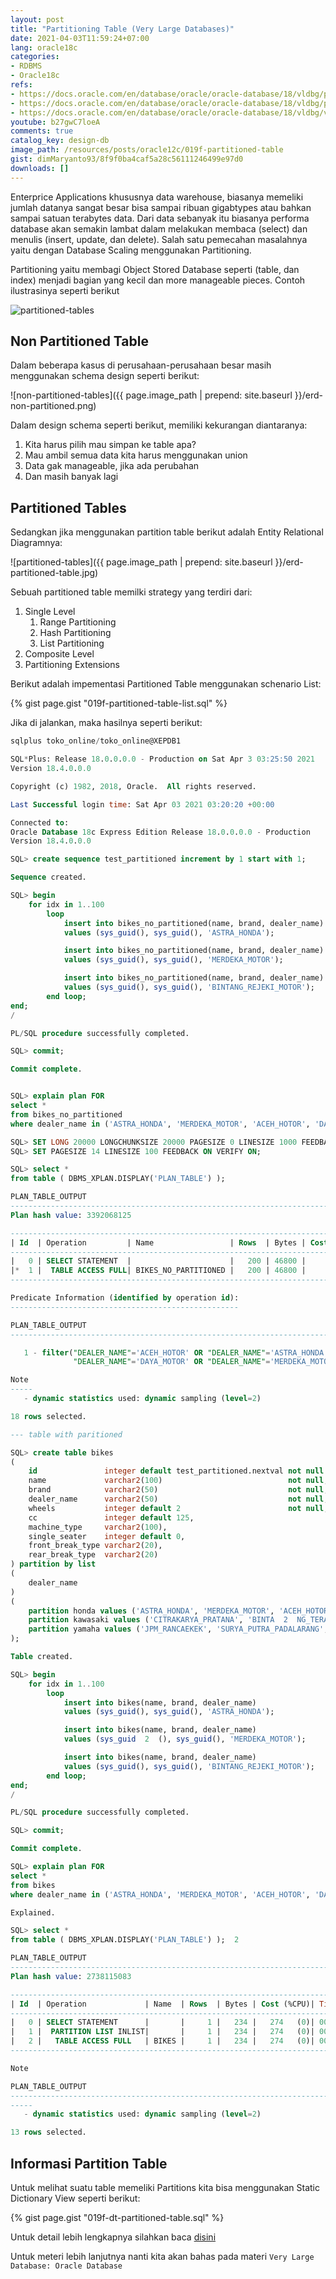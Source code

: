 ```yaml
---
layout: post
title: "Partitioning Table (Very Large Databases)"
date: 2021-04-03T11:59:24+07:00
lang: oracle18c
categories:
- RDBMS
- Oracle18c
refs: 
- https://docs.oracle.com/en/database/oracle/oracle-database/18/vldbg/partition-intro.html#GUID-FBA59FA7-7F42-4039-96D1-ACEC71A07DD5
- https://docs.oracle.com/en/database/oracle/oracle-database/18/vldbg/partition-create-tables-indexes.html#GUID-D3E92FD8-5FE4-4CEA-9CB8-CC9277A74429
- https://docs.oracle.com/en/database/oracle/oracle-database/18/vldbg/view-info-partition-tables-indexes.html#GUID-2D424638-511C-4CC3-9BDE-53FFB1686ECD
youtube: b27gwC7loeA
comments: true
catalog_key: design-db
image_path: /resources/posts/oracle12c/019f-partitioned-table
gist: dimMaryanto93/8f9f0ba4caf5a28c56111246499e97d0
downloads: []
---
```


Enterprice Applications khususnya data warehouse, biasanya memeliki jumlah datanya sangat besar bisa sampai ribuan gigabtypes atau bahkan sampai satuan terabytes data. Dari data sebanyak itu biasanya performa database akan semakin lambat dalam melakukan membaca (select) dan menulis (insert, update, dan delete). Salah satu pemecahan masalahnya yaitu dengan Database Scaling menggunakan Partitioning.

Partitioning yaitu membagi Object Stored Database seperti (table, dan index) menjadi bagian yang kecil dan more manageable pieces. Contoh ilustrasinya seperti berikut

![partitioned-tables](https://docs.oracle.com/en/database/oracle/oracle-database/18/vldbg/img/vldbg008.gif)

## Non Partitioned Table

Dalam beberapa kasus di perusahaan-perusahaan besar masih menggunakan schema design seperti berikut:

![non-partitioned-tables]({{ page.image_path | prepend: site.baseurl }}/erd-non-partitioned.png)

Dalam design schema seperti berikut, memiliki kekurangan diantaranya:

1. Kita harus pilih mau simpan ke table apa?
2. Mau ambil semua data kita harus menggunakan union
3. Data gak manageable, jika ada perubahan
4. Dan masih banyak lagi

## Partitioned Tables


Sedangkan jika menggunakan partition table berikut adalah Entity Relational Diagramnya:

![partitioned-tables]({{ page.image_path | prepend: site.baseurl }}/erd-partitioned-table.jpg)

Sebuah partitioned table memilki strategy yang terdiri dari:

1. Single Level
    1. Range Partitioning
    2. Hash Partitioning
    3. List Partitioning
2. Composite Level
3. Partitioning Extensions

Berikut adalah impementasi Partitioned Table menggunakan schenario List:

{% gist page.gist "019f-partitioned-table-list.sql" %}

Jika di jalankan, maka hasilnya seperti berikut:

```sql
sqlplus toko_online/toko_online@XEPDB1

SQL*Plus: Release 18.0.0.0.0 - Production on Sat Apr 3 03:25:50 2021
Version 18.4.0.0.0

Copyright (c) 1982, 2018, Oracle.  All rights reserved.

Last Successful login time: Sat Apr 03 2021 03:20:20 +00:00

Connected to:
Oracle Database 18c Express Edition Release 18.0.0.0.0 - Production
Version 18.4.0.0.0

SQL> create sequence test_partitioned increment by 1 start with 1;

Sequence created.

SQL> begin
    for idx in 1..100
        loop
            insert into bikes_no_partitioned(name, brand, dealer_name)
            values (sys_guid(), sys_guid(), 'ASTRA_HONDA');

            insert into bikes_no_partitioned(name, brand, dealer_name)
            values (sys_guid(), sys_guid(), 'MERDEKA_MOTOR');

            insert into bikes_no_partitioned(name, brand, dealer_name)
            values (sys_guid(), sys_guid(), 'BINTANG_REJEKI_MOTOR');
        end loop;
end; 
/

PL/SQL procedure successfully completed.

SQL> commit;

Commit complete.


SQL> explain plan FOR
select *
from bikes_no_partitioned
where dealer_name in ('ASTRA_HONDA', 'MERDEKA_MOTOR', 'ACEH_HOTOR', 'DAYA_MOTOR'); 

SQL> SET LONG 20000 LONGCHUNKSIZE 20000 PAGESIZE 0 LINESIZE 1000 FEEDBACK OFF VERIFY OFF TRIMSPOOL ON;
SQL> SET PAGESIZE 14 LINESIZE 100 FEEDBACK ON VERIFY ON;

SQL> select *
from table ( DBMS_XPLAN.DISPLAY('PLAN_TABLE') );

PLAN_TABLE_OUTPUT
----------------------------------------------------------------------------------------------------
Plan hash value: 3392068125

------------------------------------------------------------------------------------------
| Id  | Operation         | Name                 | Rows  | Bytes | Cost (%CPU)| Time     |
------------------------------------------------------------------------------------------
|   0 | SELECT STATEMENT  |                      |   200 | 46800 |     3   (0)| 00:00:01 |
|*  1 |  TABLE ACCESS FULL| BIKES_NO_PARTITIONED |   200 | 46800 |     3   (0)| 00:00:01 |
------------------------------------------------------------------------------------------

Predicate Information (identified by operation id):
---------------------------------------------------

PLAN_TABLE_OUTPUT
----------------------------------------------------------------------------------------------------

   1 - filter("DEALER_NAME"='ACEH_HOTOR' OR "DEALER_NAME"='ASTRA_HONDA' OR
              "DEALER_NAME"='DAYA_MOTOR' OR "DEALER_NAME"='MERDEKA_MOTOR')

Note
-----
   - dynamic statistics used: dynamic sampling (level=2)

18 rows selected.

--- table with paritioned

SQL> create table bikes
(
    id               integer default test_partitioned.nextval not null primary key,
    name             varchar2(100)                            not null,
    brand            varchar2(50)                             not null,
    dealer_name      varchar2(50)                             not null,
    wheels           integer default 2                        not null,
    cc               integer default 125,
    machine_type     varchar2(100),
    single_seater    integer default 0,
    front_break_type varchar2(20),
    rear_break_type  varchar2(20)
) partition by list
(
    dealer_name
)
(
    partition honda values ('ASTRA_HONDA', 'MERDEKA_MOTOR', 'ACEH_HOTOR', 'DAYA_MOTOR'),
    partition kawasaki values ('CITRAKARYA_PRATANA', 'BINTA  2  NG_TERANG'),
    partition yamaha values ('JPM_RANCAEKEK', 'SURYA_PUTRA_PADALARANG', 'GERBANG_CAHAYA', 'BINTANG_REJEKI_MOTOR')
);  

Table created.

SQL> begin
    for idx in 1..100
        loop
            insert into bikes(name, brand, dealer_name)
            values (sys_guid(), sys_guid(), 'ASTRA_HONDA');

            insert into bikes(name, brand, dealer_name)
            values (sys_guid  2  (), sys_guid(), 'MERDEKA_MOTOR');

            insert into bikes(name, brand, dealer_name)
            values (sys_guid(), sys_guid(), 'BINTANG_REJEKI_MOTOR');
        end loop;
end;  
/

PL/SQL procedure successfully completed.

SQL> commit;

Commit complete.

SQL> explain plan FOR
select *
from bikes
where dealer_name in ('ASTRA_HONDA', 'MERDEKA_MOTOR', 'ACEH_HOTOR', 'DAYA_MOTOR');  2    3    4

Explained.

SQL> select *
from table ( DBMS_XPLAN.DISPLAY('PLAN_TABLE') );  2

PLAN_TABLE_OUTPUT
----------------------------------------------------------------------------------------------------
Plan hash value: 2738115083

-----------------------------------------------------------------------------------------------
| Id  | Operation             | Name  | Rows  | Bytes | Cost (%CPU)| Time     | Pstart| Pstop |
-----------------------------------------------------------------------------------------------
|   0 | SELECT STATEMENT      |       |     1 |   234 |   274   (0)| 00:00:01 |       |       |
|   1 |  PARTITION LIST INLIST|       |     1 |   234 |   274   (0)| 00:00:01 |KEY(I) |KEY(I) |
|   2 |   TABLE ACCESS FULL   | BIKES |     1 |   234 |   274   (0)| 00:00:01 |KEY(I) |KEY(I) |
-----------------------------------------------------------------------------------------------

Note

PLAN_TABLE_OUTPUT
----------------------------------------------------------------------------------------------------
-----
   - dynamic statistics used: dynamic sampling (level=2)

13 rows selected.
```

## Informasi Partition Table

Untuk melihat suatu table memeliki Partitions kita bisa menggunakan Static Dictionary View seperti berikut:

{% gist page.gist "019f-dt-partitioned-table.sql" %}

Untuk detail lebih lengkapnya silahkan baca [disini](https://docs.oracle.com/en/database/oracle/oracle-database/18/vldbg/view-info-partition-tables-indexes.html#GUID-2D424638-511C-4CC3-9BDE-53FFB1686ECD)

Untuk meteri lebih lanjutnya nanti kita akan bahas pada materi `Very Large Database: Oracle Database`